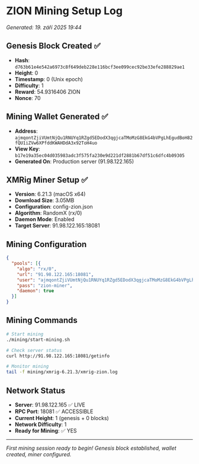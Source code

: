 # ZION Mining Setup Log
*Generated: 19. září 2025 19:44*

## Genesis Block Created ✅
- **Hash**: `d763b61e4e542a6973c8f649deb228e116bcf3ee099cec92be33efe288829ae1`
- **Height**: 0
- **Timestamp**: 0 (Unix epoch)
- **Difficulty**: 1
- **Reward**: 54.9316406 ZION
- **Nonce**: 70

## Mining Wallet Generated ✅
- **Address**: `ajmqontZjiVUmtNjQu1RNUYq1RZgd5EDodX3qgjcaTMoMzG8EkG4bVPgLhEgudBoH82fQU1iZVw6XPfddKWAHDdA3x92ToH4uo`
- **View Key**: `b17e19a35ec04d035983adc3f575fa230e9d221df2881b67df51c6dfc4b09305`
- **Generated On**: Production server (91.98.122.165)

## XMRig Miner Setup ✅
- **Version**: 6.21.3 (macOS x64)
- **Download Size**: 3.05MB
- **Configuration**: config-zion.json
- **Algorithm**: RandomX (rx/0)
- **Daemon Mode**: Enabled
- **Target Server**: 91.98.122.165:18081

## Mining Configuration
```json
{
  "pools": [{
    "algo": "rx/0",
    "url": "91.98.122.165:18081",
    "user": "ajmqontZjiVUmtNjQu1RNUYq1RZgd5EDodX3qgjcaTMoMzG8EkG4bVPgLhEgudBoH82fQU1iZVw6XPfddKWAHDdA3x92ToH4uo",
    "pass": "zion-miner",
    "daemon": true
  }]
}
```

## Mining Commands
```bash
# Start mining
./mining/start-mining.sh

# Check server status
curl http://91.98.122.165:18081/getinfo

# Monitor mining
tail -f mining/xmrig-6.21.3/xmrig-zion.log
```

## Network Status
- **Server**: 91.98.122.165 ✅ LIVE
- **RPC Port**: 18081 ✅ ACCESSIBLE
- **Current Height**: 1 (genesis + 0 blocks)
- **Network Difficulty**: 1
- **Ready for Mining**: ✅ YES

---
*First mining session ready to begin!*
*Genesis block established, wallet created, miner configured.*